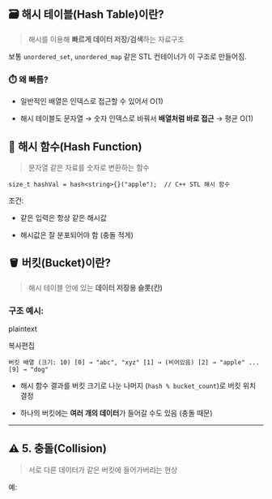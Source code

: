 ## 🗃️  해시 테이블(Hash Table)이란?

> 해시를 이용해 **빠르게 데이터 저장/검색**하는 자료구조

보통 `unordered_set`, `unordered_map` 같은 STL 컨테이너가 이 구조로 만들어짐.

### ⏱️ 왜 빠름?

- 일반적인 배열은 인덱스로 접근할 수 있어서 O(1)
    
- 해시 테이블도 문자열 → 숫자 인덱스로 바꿔서 **배열처럼 바로 접근** → 평균 O(1)




## 🔧  해시 함수(Hash Function)


> 문자열 같은 자료를 숫자로 변환하는 함수

`size_t hashVal = hash<string>{}("apple");  // C++ STL 해시 함수`

조건:

- 같은 입력은 항상 같은 해시값
    
- 해시값은 잘 분포되어야 함 (충돌 적게)


## 🪣 버킷(Bucket)이란?

> 해시 테이블 안에 있는 **데이터 저장용 슬롯(칸)**

### 구조 예시:

plaintext

복사편집

`버킷 배열 (크기: 10) [0] → "abc", "xyz" [1] → (비어있음) [2] → "apple" ... [9] → "dog"`

- 해시 함수 결과를 버킷 크기로 나눈 나머지 (`hash % bucket_count`)로 버킷 위치 결정
    
- 하나의 버킷에는 **여러 개의 데이터**가 들어갈 수도 있음 (충돌 때문)
    

---

## ⚠️ 5. 충돌(Collision)

> 서로 다른 데이터가 같은 버킷에 들어가버리는 현상

예: